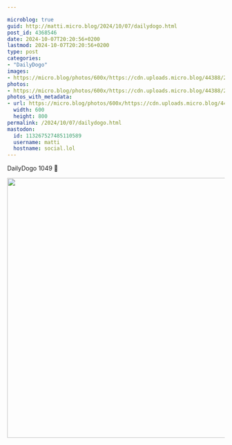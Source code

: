 ```yaml
---

microblog: true
guid: http://matti.micro.blog/2024/10/07/dailydogo.html
post_id: 4368546
date: 2024-10-07T20:20:56+0200
lastmod: 2024-10-07T20:20:56+0200
type: post
categories:
- "DailyDogo"
images:
- https://micro.blog/photos/600x/https://cdn.uploads.micro.blog/44388/2024/a0b63cb8c241475ea0e29b35f2b3f779.jpg
photos:
- https://micro.blog/photos/600x/https://cdn.uploads.micro.blog/44388/2024/a0b63cb8c241475ea0e29b35f2b3f779.jpg
photos_with_metadata:
- url: https://micro.blog/photos/600x/https://cdn.uploads.micro.blog/44388/2024/a0b63cb8c241475ea0e29b35f2b3f779.jpg
  width: 600
  height: 800
permalink: /2024/10/07/dailydogo.html
mastodon:
  id: 113267527485110589
  username: matti
  hostname: social.lol
---
```

DailyDogo 1049 🐶

<img src="https://micro.blog/photos/600x/https://blog.martin-haehnel.de/uploads/2024/a0b63cb8c241475ea0e29b35f2b3f779.jpg" width="600" alt="" />
